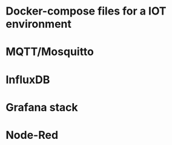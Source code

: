 # Docker-compose files for a IOT environment
# MQTT/Mosquitto
# InfluxDB
# Grafana stack
# Node-Red

